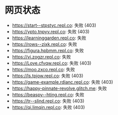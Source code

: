 # 网页状态
- https://start--stpstyc.repl.co: 失败 (403)
- https://ypto.tnpyv.repl.co: 失败 (403)
- https://learninggarden.repl.co: 失败
- https://rows--zixk.repl.co: 失败
- https://figura.hpbmm.repl.co: 失败
- https://vi.zogzr.repl.co: 失败
- https://Love.cfvqw.repl.co: 失败 (403)
- https://moo.zxco.repl.co: 失败
- https://ls.tpjow.repl.co: 失败 (403)
- https://game-example.rdianc.repl.co: 失败 (403)
- https://happy-pinnate-revolve.glitch.me: 失败
- https://beaspy--hting.repl.co: 失败
- https://tr--slind.repl.co: 失败 (403)
- https://qi.limqin.repl.co: 失败 (403)
